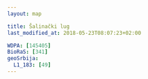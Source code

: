 ```yaml
---
layout: map

title: Šalinački lug
last_modified_at: 2018-05-23T08:07:23+02:00

WDPA: [145405]
BioRaS: [341]
geoSrbija:
  L1_183: [49]
---
```

